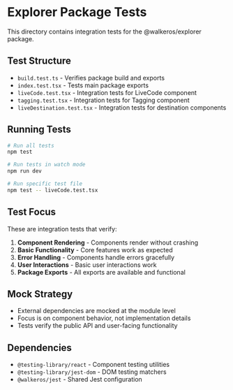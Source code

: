 # Explorer Package Tests

This directory contains integration tests for the @walkeros/explorer package.

## Test Structure

- `build.test.ts` - Verifies package build and exports
- `index.test.tsx` - Tests main package exports
- `liveCode.test.tsx` - Integration tests for LiveCode component
- `tagging.test.tsx` - Integration tests for Tagging component
- `liveDestination.test.tsx` - Integration tests for destination components

## Running Tests

```bash
# Run all tests
npm test

# Run tests in watch mode
npm run dev

# Run specific test file
npm test -- liveCode.test.tsx
```

## Test Focus

These are integration tests that verify:

1. **Component Rendering** - Components render without crashing
2. **Basic Functionality** - Core features work as expected
3. **Error Handling** - Components handle errors gracefully
4. **User Interactions** - Basic user interactions work
5. **Package Exports** - All exports are available and functional

## Mock Strategy

- External dependencies are mocked at the module level
- Focus is on component behavior, not implementation details
- Tests verify the public API and user-facing functionality

## Dependencies

- `@testing-library/react` - Component testing utilities
- `@testing-library/jest-dom` - DOM testing matchers
- `@walkeros/jest` - Shared Jest configuration
